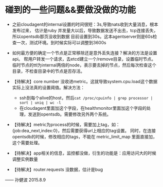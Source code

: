 # 碰到的一些问题&&要做没做的功能

* 之前cloudagent的internal设置的时间很短：3s,导致nats收到大量消息，根本发布过来，
  估计是ruby 并发量大以后，导致数据发送不出去，tcp连接丢失，所以opentsdb那页没收到数据
  目前设置到30s。这本agentserver则是60s检查一次，测试环境。到时候实际可以调整到3600s

* 如何最方便的确定一个节点是正常移除还是意外丢失连接？解决的方法是设置api。
  帮用户转发一个请求，去etcd建立一个/remove目录，设置临时节点。
  临时节点的ttl为internal两倍的node，表示要去掉的节点，然后每次检查这个目录，不检查目录中的节点是否存活。

* 【待解决】core number 没收进metric。这就导致system.cpu.load这个数据实际上没法真的设置阈值。解决方法：
  - ssh到每个alive的host，然后`cat /proc/cpuinfo | grep processor | sort | uniq | wc -l`
  - 在cloudagent里面加这个字段，在healthmonitor里面加这个字段的处理，发送到opentsdb。需要修改另外两个系统。

* 【待解决】metric为process的时候，需要加上tag，如：{job:dea_next,index:0}，然后需要获得url上相应的tag设置。
  同时，在连接opentsdb的时候，修改相应的tags，不能在 metric_limit_map 里面直接加，这个需要处理。

* 【待解决】app相关的信息，监控都没做，衍生的功能是：应用访问大的时候调整实例数量

* 【待解决】router.requests 没数据，估计是bug

—— 孙健波 2015.8.9